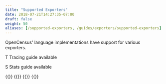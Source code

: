 ```yaml
---
title: "Supported Exporters"
date: 2018-07-21T14:27:35-07:00
draft: false
weight: 50
aliases: [/supported-exporters, /guides/exporters/supported-exporters]
---
```


OpenCensus' language implementations have support for various exporters.

<abbr class="trace-exporter blue white-text">T</abbr> Tracing guide available

<abbr class="stats-exporter teal white-text">S</abbr> Stats guide available

{{<card-exporter target-url="go" src="/images/gopher.png" lang="Go" tracing="true" stats="true">}}
{{<card-exporter target-url="java" src="/images/java-icon.png" lang="Java" tracing="true" stats="true">}}
{{<card-exporter target-url="python" src="/images/python-icon.png" lang="Python" tracing="true" stats="true">}}
{{<card-exporter target-url="node.js" src="/images/nodejs.png" lang="Node" tracing="true" stats="true">}}
